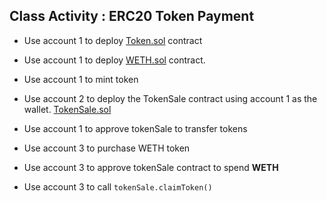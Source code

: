 ## Class Activity : ERC20 Token Payment
* Use account 1 to deploy <a target="_blank" href="https://github.com/GeorgeBrownCollege-Toronto/Smart-Contract-Essentials/blob/master/notes/contract-deployment/demo/Token.sol">Token.sol</a> contract

* Use account 1 to deploy <a target="_blank" href="https://github.com/GeorgeBrownCollege-Toronto/Smart-Contract-Essentials/blob/master/notes/contract-deployment/demo/WETH.sol">WETH.sol</a> contract.
* Use account 1 to mint token</li>
* Use account 2 to deploy the TokenSale contract using account 1 as the wallet. <a target="_blank" href="https://github.com/GeorgeBrownCollege-Toronto/Smart-Contract-Essentials/blob/master/notes/contract-deployment/demo/TokenSale.sol">TokenSale.sol</a>
* Use account 1 to approve tokenSale to transfer tokens
* Use account 3 to purchase WETH token
* Use account 3 to approve tokenSale contract to spend <b>WETH</b>
* Use account 3 to call `tokenSale.claimToken()`